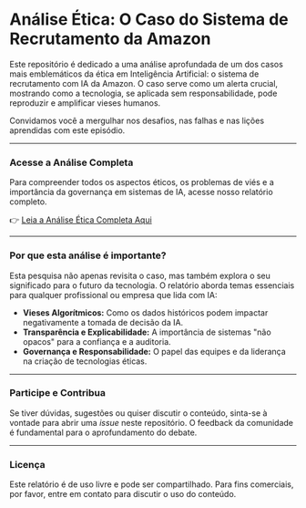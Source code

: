 # Análise Ética: O Caso do Sistema de Recrutamento da Amazon

Este repositório é dedicado a uma análise aprofundada de um dos casos mais emblemáticos da ética em Inteligência Artificial: o sistema de recrutamento com IA da Amazon. O caso serve como um alerta crucial, mostrando como a tecnologia, se aplicada sem responsabilidade, pode reproduzir e amplificar vieses humanos.

Convidamos você a mergulhar nos desafios, nas falhas e nas lições aprendidas com este episódio.

---

### Acesse a Análise Completa

Para compreender todos os aspectos éticos, os problemas de viés e a importância da governança em sistemas de IA, acesse nosso relatório completo.

👉 [Leia a Análise Ética Completa Aqui](https://github.com/RickRadaeli/DilemaEtico/blob/main/Análise%20Ética.pdf)

---

### Por que esta análise é importante?

Esta pesquisa não apenas revisita o caso, mas também explora o seu significado para o futuro da tecnologia. O relatório aborda temas essenciais para qualquer profissional ou empresa que lida com IA:

* **Vieses Algorítmicos:** Como os dados históricos podem impactar negativamente a tomada de decisão da IA.
* **Transparência e Explicabilidade:** A importância de sistemas "não opacos" para a confiança e a auditoria.
* **Governança e Responsabilidade:** O papel das equipes e da liderança na criação de tecnologias éticas.

---

### Participe e Contribua

Se tiver dúvidas, sugestões ou quiser discutir o conteúdo, sinta-se à vontade para abrir uma *issue* neste repositório. O feedback da comunidade é fundamental para o aprofundamento do debate.

---

### Licença

Este relatório é de uso livre e pode ser compartilhado. Para fins comerciais, por favor, entre em contato para discutir o uso do conteúdo.

